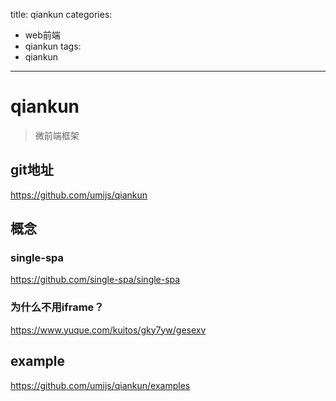 title: qiankun
categories:
- web前端
- qiankun
tags:
- qiankun
---

# qiankun

> 微前端框架

## git地址

https://github.com/umijs/qiankun

## 概念

### single-spa

https://github.com/single-spa/single-spa

### 为什么不用iframe？

https://www.yuque.com/kuitos/gky7yw/gesexv

## example

https://github.com/umijs/qiankun/examples
